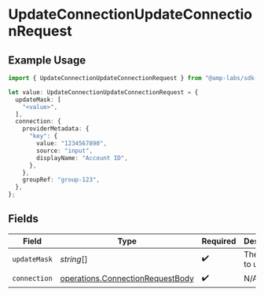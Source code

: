 # UpdateConnectionUpdateConnectionRequest

## Example Usage

```typescript
import { UpdateConnectionUpdateConnectionRequest } from "@amp-labs/sdk-node-platform/models/operations";

let value: UpdateConnectionUpdateConnectionRequest = {
  updateMask: [
    "<value>",
  ],
  connection: {
    providerMetadata: {
      "key": {
        value: "1234567890",
        source: "input",
        displayName: "Account ID",
      },
    },
    groupRef: "group-123",
  },
};
```

## Fields

| Field                                                                                | Type                                                                                 | Required                                                                             | Description                                                                          |
| ------------------------------------------------------------------------------------ | ------------------------------------------------------------------------------------ | ------------------------------------------------------------------------------------ | ------------------------------------------------------------------------------------ |
| `updateMask`                                                                         | *string*[]                                                                           | :heavy_check_mark:                                                                   | The fields to update.                                                                |
| `connection`                                                                         | [operations.ConnectionRequestBody](../../models/operations/connectionrequestbody.md) | :heavy_check_mark:                                                                   | N/A                                                                                  |